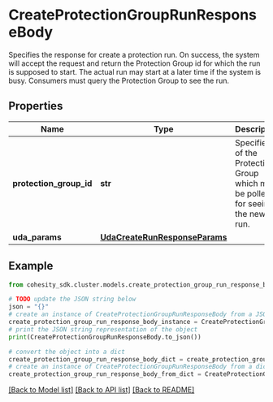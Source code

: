 # CreateProtectionGroupRunResponseBody

Specifies the response for create a protection run. On success, the system will accept the request and return the Protection Group id for which the run is supposed to start. The actual run may start at a later time if the system is busy. Consumers must query the Protection Group to see the run.

## Properties

Name | Type | Description | Notes
------------ | ------------- | ------------- | -------------
**protection_group_id** | **str** | Specifies id of the Protection Group which must be polled for seeing the new run. | [optional] 
**uda_params** | [**UdaCreateRunResponseParams**](UdaCreateRunResponseParams.md) |  | [optional] 

## Example

```python
from cohesity_sdk.cluster.models.create_protection_group_run_response_body import CreateProtectionGroupRunResponseBody

# TODO update the JSON string below
json = "{}"
# create an instance of CreateProtectionGroupRunResponseBody from a JSON string
create_protection_group_run_response_body_instance = CreateProtectionGroupRunResponseBody.from_json(json)
# print the JSON string representation of the object
print(CreateProtectionGroupRunResponseBody.to_json())

# convert the object into a dict
create_protection_group_run_response_body_dict = create_protection_group_run_response_body_instance.to_dict()
# create an instance of CreateProtectionGroupRunResponseBody from a dict
create_protection_group_run_response_body_from_dict = CreateProtectionGroupRunResponseBody.from_dict(create_protection_group_run_response_body_dict)
```
[[Back to Model list]](../README.md#documentation-for-models) [[Back to API list]](../README.md#documentation-for-api-endpoints) [[Back to README]](../README.md)


